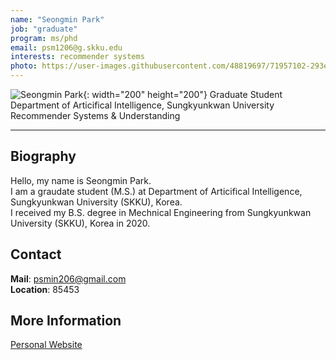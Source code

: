 ```yaml
---
name: "Seongmin Park"
job: "graduate"
program: ms/phd
email: psm1206@g.skku.edu
interests: recommender systems
photo: https://user-images.githubusercontent.com/48819697/71957102-293e7700-3230-11ea-9c32-52f6c356a740.jpg
---
```


<!-- Post name should be this form: name.md
        For example, Gildong Hong.md -->

<!-- Fill the contents where --Fill-- exists -->
<!-- The example is in '_authors/Jongwuk Lee.md' or '_authors/Jiwoo Kim.md'>

<!-- For 'name' front matter, follow this format: Gildong Hong -->
<!-- For 'job' front matter, choose the one of these: professor / graduate / undergraduate / alumni -->
<!-- For 'description' front matter, write down your email address and areas of interests.
        Email address is nessecary for graduate students.
        Follow this format: example@skku.edu / Computer Science -->

![Seongmin Park](https://user-images.githubusercontent.com/48819697/71957102-293e7700-3230-11ea-9c32-52f6c356a740.jpg){: width="200" height="200"}
Graduate Student<br>
Department of Articifical Intelligence, Sungkyunkwan University<br>
Recommender Systems & Understanding

<!-- If you have a photo, then write that url in (). Photo can be anything with 200x200 size. -->
<!-- Fill the position, institution/department, interests
        For example, Graduate Student<br>Department of Software, Sungkyunkwan University<br>Recommender Systems, Natural Language Processing, Neuroimaging Analysis and Understanding -->

<hr>

## Biography
Hello, my name is Seongmin Park. <br>
I am a graudate student (M.S.) at Department of Articifical Intelligence, Sungkyunkwan University (SKKU), Korea. <br>
I received my B.S. degree in Mechnical Engineering from Sungkyunkwan University (SKKU), Korea in 2020.
<!-- Write your own biography contents. -->

## Contact
**Mail**: psmin206@gmail.com <!-- Write your own email address -->
<br>
**Location**: 85453 <!-- 85453 or your location address -->

## More Information
[Personal Website](https://github.com/psm1206)
